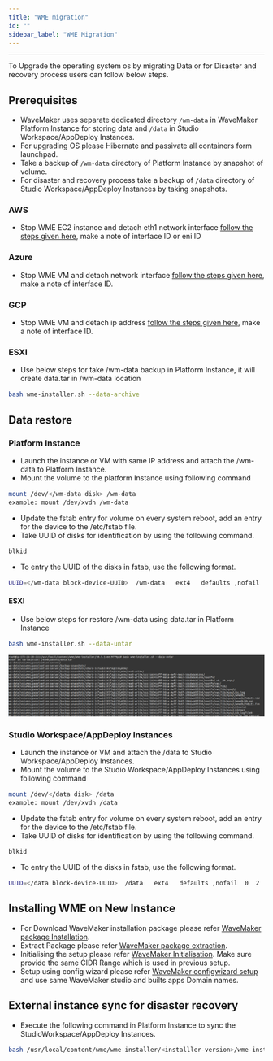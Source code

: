 ```yaml
---
title: "WME migration"
id: ""
sidebar_label: "WME Migration"
---
```

---

To Upgrade the operating system os by migrating Data or for Disaster and recovery process users can follow below steps.

## Prerequisites

- WaveMaker uses separate dedicated directory `/wm-data` in WaveMaker Platform Instance for storing data and `/data` in Studio Workspace/AppDeploy Instances.
- For upgrading OS please Hibernate and passivate all containers form launchpad.
- Take a backup of `/wm-data` directory of Platform Instance by snapshot of volume.
- For disaster and recovery process take a backup of `/data` directory of Studio Workspace/AppDeploy Instances by taking snapshots.

### AWS

- Stop WME EC2 instance and detach eth1 network interface [follow the steps given here](http://docs.aws.amazon.com/AWSEC2/latest/UserGuide/using-eni.html#detach_eni), make a note of interface ID or eni ID

### Azure

- Stop WME VM and detach network interface [follow the steps given here](https://docs.microsoft.com/en-us/azure/virtual-network/virtual-network-network-interface-vm#remove-a-network-interface-from-a-vm), make a note of interface ID.

### GCP

- Stop WME VM and detach ip address [follow the steps given here](https://cloud.google.com/compute/docs/ip-addresses/reserve-static-internal-ip-address#deleting_a_static_internal_ip_address), make a note of interface ID.

### ESXI

- Use below steps for take /wm-data backup in Platform Instance, it will create data.tar in /wm-data location
  
```bash
bash wme-installer.sh --data-archive
```

## Data restore

### Platform Instance

- Launch the instance or VM with same IP address and attach the /wm-data to Platform Instance.
- Mount the volume to the platform Instance using following command

```bash
mount /dev/</wm-data disk> /wm-data
example: mount /dev/xvdh /wm-data
```

- Update the fstab entry for volume on every system reboot, add an entry for the device to the /etc/fstab file.
- Take UUID of disks for identification by using the following command.

```bash
blkid
```

- To entry the UUID of the disks in fstab, use the following format.

``` bash
UUID=</wm-data block-device-UUID>  /wm-data   ext4   defaults ,nofail  0  2
```

#### ESXI

- Use below steps for restore /wm-data using data.tar in Platform Instance

```bash
bash wme-installer.sh --data-untar
```  

[![data_untar](/learn/assets/wme-setup/upgrade-wme-setup/data-un-tar.png)](/learn/assets/wme-setup/upgrade-wme-setup/data-un-tar.png)

### Studio Workspace/AppDeploy Instances

- Launch the instance or VM  and attach the /data to Studio Workspace/AppDeploy Instances.
- Mount the volume to the Studio Workspace/AppDeploy Instances using following command

```bash
mount /dev/</data disk> /data
example: mount /dev/xvdh /data
```

- Update the fstab entry for volume on every system reboot, add an entry for the device to the /etc/fstab file.
- Take UUID of disks for identification by using the following command.

```bash
blkid
```

- To entry the UUID of the disks in fstab, use the following format.

``` bash
UUID=</data block-device-UUID>  /data   ext4   defaults ,nofail  0  2
```

## Installing WME on New Instance

- For Download WaveMaker installation package please refer [WaveMaker package Installation](/learn/on-premise/aws/install/download-copy-installer).
- Extract Package please refer [WaveMaker package extraction](/learn/on-premise/aws/install/extract-package).
- Initialising the setup please refer [WaveMaker Initialisation](/learn/on-premise/aws/install/initilize-setup). Make sure provide the same CIDR Range which is used in previous setup.
- Setup using config wizard please refer [WaveMaker configwizard setup](/learn/on-premise/aws/install/setup-using-cw) and use same WaveMaker studio and builts apps Domain names.

## External instance sync for disaster recovery

- Execute the following command in Platform Instance to sync the StudioWorkspace/AppDeploy Instances.

```bash
bash /usr/local/content/wme/wme-installer/<installler-version>/wme-installer.sh --upgrade-instances
```
